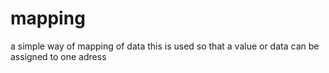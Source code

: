 # mapping
a simple way of mapping of data this is used so that a value or data can be assigned to one adress
